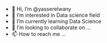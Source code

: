 - 👋 Hi, I’m @yasserelwany
- 👀 I’m interested in Data science field
- 🌱 I’m currently learning Data Science
- 💞️ I’m looking to collaborate on ...
- 📫 How to reach me ...

<!---
yasserelwany/yasserelwany is a ✨ special ✨ repository because its `README.md` (this file) appears on your GitHub profile.
You can click the Preview link to take a look at your changes.
--->
